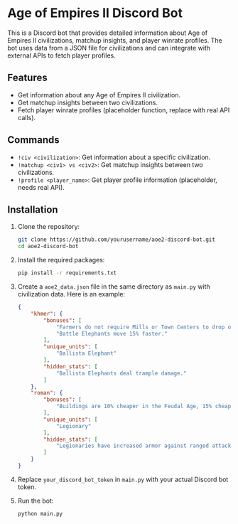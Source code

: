 # Age of Empires II Discord Bot

This is a Discord bot that provides detailed information about Age of Empires II civilizations, matchup insights, and player winrate profiles. The bot uses data from a JSON file for civilizations and can integrate with external APIs to fetch player profiles.

## Features

- Get information about any Age of Empires II civilization.
- Get matchup insights between two civilizations.
- Fetch player winrate profiles (placeholder function, replace with real API calls).

## Commands

- `!civ <civilization>`: Get information about a specific civilization.
- `!matchup <civ1> vs <civ2>`: Get matchup insights between two civilizations.
- `!profile <player_name>`: Get player profile information (placeholder, needs real API).

## Installation

1. Clone the repository:

    ```bash
    git clone https://github.com/yourusername/aoe2-discord-bot.git
    cd aoe2-discord-bot
    ```

2. Install the required packages:

    ```bash
    pip install -r requirements.txt
    ```

3. Create a `aoe2_data.json` file in the same directory as `main.py` with civilization data. Here is an example:

    ```json
    {
        "khmer": {
            "bonuses": [
                "Farmers do not require Mills or Town Centers to drop off food.",
                "Battle Elephants move 15% faster."
            ],
            "unique_units": [
                "Ballista Elephant"
            ],
            "hidden_stats": [
                "Ballista Elephants deal trample damage."
            ]
        },
        "roman": {
            "bonuses": [
                "Buildings are 10% cheaper in the Feudal Age, 15% cheaper in the Castle Age, and 20% cheaper in the Imperial Age."
            ],
            "unique_units": [
                "Legionary"
            ],
            "hidden_stats": [
                "Legionaries have increased armor against ranged attacks."
            ]
        }
    }
    ```

4. Replace `your_discord_bot_token` in `main.py` with your actual Discord bot token.

5. Run the bot:

    ```bash
    python main.py
    ```

